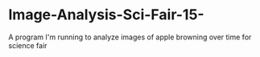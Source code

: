 # Image-Analysis-Sci-Fair-15-
A program I'm running to analyze images of apple browning over time for science fair
